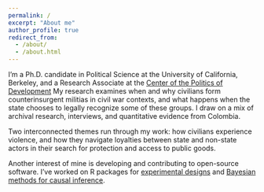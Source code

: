 ```yaml
---
permalink: /
excerpt: "About me"
author_profile: true
redirect_from: 
  - /about/
  - /about.html
---
```


I’m a Ph.D. candidate in Political Science at the University of California, Berkeley, and a Research Associate at the  [Center of the Politics of Development](https://cpd.berkeley.edu/) My research examines when and why civilians form counterinsurgent militias in civil war contexts, and what happens when the state chooses to legally recognize some of these groups. I draw on a mix of archival research, interviews, and quantitative evidence from Colombia.

Two interconnected themes run through my work: how civilians experience violence, and how they navigate loyalties between state and non-state actors in their search for protection and access to public goods. 

Another interest of mine is developing and contributing to open-source software. I’ve worked on R packages for [experimental designs](https://declaredesign.org/library/) and [Bayesian methods for causal inference](https://github.com/macartan/CausalQueries). 



